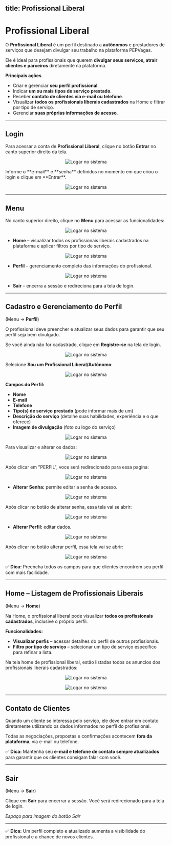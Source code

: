 title: Profissional Liberal
---

# Profissional Liberal

O **Profissional Liberal** é um perfil destinado a **autônomos** e prestadores de serviços que desejam divulgar seu trabalho na plataforma PEPVagas.  

Ele é ideal para profissionais que querem **divulgar seus serviços, atrair clientes e parceiros** diretamente na plataforma.

**Principais ações**

- Criar e gerenciar **seu perfil profissional**.  
- Indicar **um ou mais tipos de serviço prestado**.  
- Receber **contato de clientes via e-mail ou telefone**.  
- Visualizar **todos os profissionais liberais cadastrados** na Home e filtrar por tipo de serviço.  
- Gerenciar **suas próprias informações de acesso**.  

---

## Login
Para acessar a conta de **Profissional Liberal**, clique no botão **Entrar** no canto superior direito da tela.  
<p align="center">
  <img src="/imagens/candidato/login_entrar.png" alt="Logar no sistema">
</p>
Informe o **e-mail** e **senha** definidos no momento em que criou o login e clique em **Entrar**.
<p align="center">
  <img src="/imagens/candidato/login_sistema.png" alt="Logar no sistema">
</p>

---

## Menu
No canto superior direito, clique no **Menu** para acessar as funcionalidades:

 <p align="center">
  <img src="/imagens/profissional_liberal/menu.png" alt="Logar no sistema">
</p>

- **Home** – visualizar todos os profissionais liberais cadastrados na plataforma e aplicar filtros por tipo de serviço.  
 <p align="center">
  <img src="/imagens/profissional_liberal/home.png" alt="Logar no sistema">
</p>

- **Perfil** – gerenciamento completo das informações do profissional.
<p align="center">
  <img src="/imagens/profissional_liberal/perfil.png" alt="Logar no sistema">
</p>

- **Sair** – encerra a sessão e redireciona para a tela de login.  


---

## Cadastro e Gerenciamento do Perfil
(Menu → **Perfil**)  

O profissional deve preencher e atualizar seus dados para garantir que seu perfil seja bem divulgado.

Se você ainda não for cadastrado, clique em **Registre-se** na tela de login.  
<p align="center">
  <img src="/imagens/candidato/registre-se.png" alt="Logar no sistema">
</p>

Selecione **Sou um Profissional Liberal/Autônomo**:

<p align="center">
  <img src="/imagens/profissional_liberal/registrar.png" alt="Logar no sistema">
</p> 

**Campos do Perfil:**
- **Nome**  
- **E-mail**  
- **Telefone**  
- **Tipo(s) de serviço prestado** (pode informar mais de um)  
- **Descrição do serviço** (detalhe suas habilidades, experiência e o que oferece)  
- **Imagem de divulgação** (foto ou logo do serviço)

<p align="center">
  <img src="/imagens/profissional_liberal/cadastro.png" alt="Logar no sistema">
</p> 

Para visualizar e alterar os dados:
<p align="center">
  <img src="/imagens/profissional_liberal/perfilalterar.png" alt="Logar no sistema">
</p> 

Após clicar em "PERFIL", voce será redirecionado para essa pagina:
<p align="center">
  <img src="/imagens/profissional_liberal/teladeperfil.png" alt="Logar no sistema">
</p> 

- **Alterar Senha:** permite editar a senha de acesso.  
<p align="center">
  <img src="/imagens/candidato/btnalterarsenha.png" alt="Logar no sistema">
</p>
Após clicar no botão de alterar senha, essa tela vai se abrir:
<p align="center">
  <img src="/imagens/candidato/telalterarsenha.png" alt="Logar no sistema">
</p>

- **Alterar Perfil:** editar dados.  
<p align="center">
  <img src="/imagens/candidato/paginaalterarperfil.png" alt="Logar no sistema">
</p>

Após clicar no botão alterar perfil, essa tela vai se abrir:

<p align="center">
  <img src="/imagens/profissional_liberal/alterandoprofissional.png" alt="Logar no sistema">
</p>

✅ **Dica:** Preencha todos os campos para que clientes encontrem seu perfil com mais facilidade.  


---

## Home – Listagem de Profissionais Liberais
(Menu → **Home**)  

Na Home, o profissional liberal pode visualizar **todos os profissionais cadastrados**, inclusive o próprio perfil.

**Funcionalidades:**

- **Visualizar perfis** – acessar detalhes do perfil de outros profissionais.  
- **Filtro por tipo de serviço** – selecionar um tipo de serviço específico para refinar a lista.  

Na tela home de profissional liberal, estão listadas todos os anuncios dos profissionais liberais cadastrados:
<p align="center">
  <img src="/imagens/profissional_liberal/anuncios.png" alt="Logar no sistema">
</p> 

<p align="center">
  <img src="/imagens/profissional_liberal/filtrar.png" alt="Logar no sistema">
</p> 


---

## Contato de Clientes

Quando um cliente se interessa pelo serviço, ele deve entrar em contato diretamente utilizando os dados informados no perfil do profissional.  

Todas as negociações, propostas e confirmações acontecem **fora da plataforma**, via e-mail ou telefone.  

✅ **Dica:** Mantenha seu **e-mail e telefone de contato sempre atualizados** para garantir que os clientes consigam falar com você.

---

## Sair
(Menu → **Sair**)  

Clique em **Sair** para encerrar a sessão. Você será redirecionado para a tela de login.  

*Espaço para imagem do botão Sair*

---

✅ **Dica:** Um perfil completo e atualizado aumenta a visibilidade do profissional e a chance de novos clientes.
